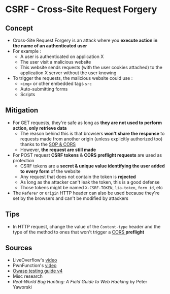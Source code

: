 # CSRF - Cross-Site Request Forgery

## Concept

* Cross-Site Request Forgery is an attack where you **execute action in the name of an authenticated user**
* For example :
  * A user is authenticated on application X
  * The user visit a malicious website
  * This website sends requests \(with the user cookies attached\) to the application X server without the user knowing
* To trigger the requests, the malicious website could use :
  * `<img>` or other embedded tags `src`
  * Auto-submitting forms
  * Scripts

## Mitigation

* For GET requests, they're safe as long as **they are not used to perform action, only retrieve data**
  * The reason behind this is that browsers **won't share the response** to requests made from another origin \(unless explicitly authorized too\) thanks to the [SOP & CORS](https://zcugni.gitbook.io/notes/networking-and-web/protocols/sop-and-cors)
  * However, **the request are still made**
* For POST request **CSRF tokens** & **CORS preflight requests** are used as protection
  * CSRF tokens are a **secret & unique value identifying the user added to every form** of the website
  * Any request that does not contain the token is **rejected**
  * As long as the attacker can't leak the token, this is a good defense
  * Those tokens might be named `X-CSRF-TOKEN`, `lia-token`, `form_id`, etc
* The `Referer` or `Origin` HTTP header can also be used because they're set by the browsers and can't be modified by attackers

## Tips

* In HTTP request, change the value of the `Content-type` header and the type of the method to ones that won't trigger a [CORS ](https://zcugni.gitbook.io/notes/networking-and-web/protocols/sop-and-cors)**preflight**

## Sources

* LiveOverflow's [video](https://www.youtube.com/watch?v=KaEj_qZgiKY)
* PwnFunction's [video](https://www.youtube.com/watch?v=eWEgUcHPle0)
* [Owasp testing guide v4](https://owasp.org/www-project-web-security-testing-guide/assets/archive/OWASP_Testing_Guide_v4.pdf)
* Misc research
* _Real-World Bug Hunting: A Field Guide to Web Hacking_ by Peter Yaworski

